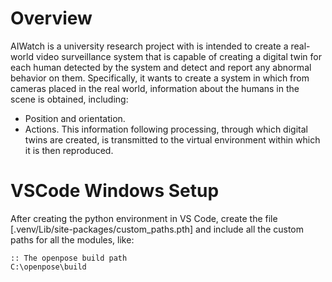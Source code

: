 # Overview
AIWatch is a university research project with is intended to create a real-world video surveillance system that is capable of creating a digital twin for each human detected by the system and detect and report any abnormal behavior on them. Specifically, it wants to create a system in which from cameras placed in the real world, information about the humans in the scene is obtained, including:
- Position and orientation.
- Actions.
This information following processing, through which digital twins are created, is transmitted to the virtual environment within which it is then reproduced.

# VSCode Windows Setup
After creating the python environment in VS Code, create the file [.venv/Lib/site-packages/custom_paths.pth] and include all the custom paths for all the modules, like:
```
:: The openpose build path
C:\openpose\build
```
